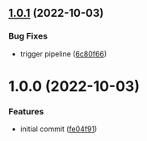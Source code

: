 ## [1.0.1](https://github.com/Cledar/semantic-release-json-changelog-generator/compare/v1.0.0...v1.0.1) (2022-10-03)


### Bug Fixes

* trigger pipeline ([6c80f66](https://github.com/Cledar/semantic-release-json-changelog-generator/commit/6c80f668f2f24916c38e1f60846850c72e731478))

# 1.0.0 (2022-10-03)


### Features

* initial commit ([fe04f91](https://github.com/Cledar/semantic-release-json-changelog-generator/commit/fe04f915c100176e8e9921c3b6420b17a149c697))
